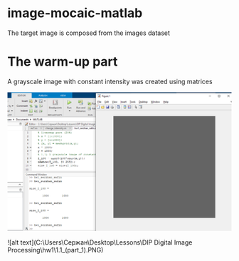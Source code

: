 # image-mocaic-matlab
The target image is composed from the images dataset

# The warm-up part
A grayscale image with constant intensity was created using matrices


![](figures\1.1_(part_1).PNG)

![alt text](C:\Users\Сержан\Desktop\Lessons\DIP Digital Image Processing\hw1\1.1_(part_1).PNG)


